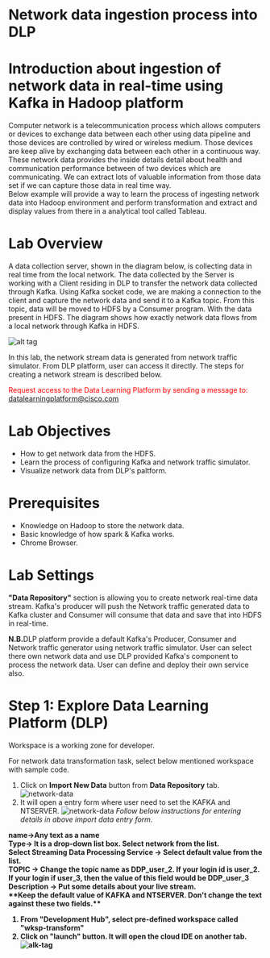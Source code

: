# Network data ingestion process into DLP


# **Introduction about ingestion of network data in real-time using Kafka in Hadoop platform**

Computer network is a telecommunication process which allows computers or devices to exchange data between each other using data pipeline and those devices are controlled by wired or wireless medium. Those devices are keep alive by exchanging data between each other in a continuous way. 
</br>
These network data provides the inside details detail about health and communication performance between of two devices which are communicating. We can extract lots of valuable information from those data set if we can capture those data in real time way. 
</br>
Below example will provide a way to learn the process of ingesting network data into Hadoop environment and perform transformation and extract and display values from there in a analytical tool called Tableau.
# **Lab Overview**

A data collection server, shown in the diagram below, is collecting data in real time from the local network. The data collected by the Server is working with a Client residing in DLP to transfer the network data collected through Kafka. Using Kafka socket code, we are making a connection to the client and capture the network data and send it to a Kafka topic. From this topic, data will be moved to HDFS by a Consumer program. With the data present in HDFS. The diagram shows how exactly network data flows from a local network through Kafka in HDFS. 

![alt tag](https://github.com/CiscoDevNet/data-dev-learning-labs/blob/master/labs/net-data-ingest-trans/assets/images/flow1.png?raw=true)

In this lab, the network stream data is generated from network traffic simulator. From DLP platform, user can access it directly. The steps for creating a network stream is described below. 

<font color='red'>Request access to the Data Learning Platform by sending a message to:</font> [datalearningplatform@cisco.com](mailto:datalearningplatform@cisco.com)

# Lab Objectives

*	How to get network data from the HDFS. 
*	Learn the process of configuring Kafka and network traffic simulator.
* Visualize network data from DLP's paltform.

# Prerequisites

*	Knowledge on Hadoop to store the network data.
*	Basic knowledge of how spark & Kafka works.
*	Chrome Browser.

# Lab Settings

<b>"Data Repository"</b> section is allowing you to create network real-time data stream. Kafka's producer will push the Network traffic generated data to Kafka cluster and Consumer will consume that data and save that into HDFS in real-time.

<b>N.B.</b>DLP platform provide a default Kafka's Producer, Consumer and Network traffic generator using network traffic simulator. User can select there own network data and use DLP provided Kafka's component to process the network data. User can define and deploy their own service also. 

# Step 1: Explore Data Learning Platform (DLP)

Workspace is a working zone for developer. 

For network data transformation task, select below mentioned workspace with sample code.

1. Click on <b>Import New Data</b> button from <b>Data Repository</b> tab.
![network-data](https://github.com/CiscoDevNet/data-dev-learning-labs/blob/master/labs/net-data-ingest-trans/assets/images/importNetworkData.PNG?raw=true)
2. It will open a entry form where user need to set the KAFKA and NTSERVER. 
![network-data](https://github.com/CiscoDevNet/data-dev-learning-labs/blob/master/labs/net-data-ingest-trans/assets/images/importNetworkData2.PNG?raw=true)
*Follow below instructions for entering details in above import data entry form.*
<b> 
name->Any text as a name </br>
Type-> It is a drop-down list box. Select <b>network</b> from the list. </br>
Select Streaming Data Processing Service -> Select default value from the list. </br>
TOPIC -> Change the topic name as <b>DDP_user_2</b>. If your login id is <b>user_2</b>. If your login if <b>user_3</b>, then the value of this field would be <b>DDP_user_3</b> </br>
Description -> Put some details about your live stream. </br>
**Keep the default value of KAFKA and NTSERVER. Don't change the text against these two fields.**


1. From "Development Hub", select pre-defined workspace called <b>"wksp-transform"</b>
2. Click on  <b>"launch"</b> button. It will open the cloud IDE on another tab.
![alk-tag](https://github.com/CiscoDevNet/data-dev-learning-labs/blob/master/labs/net-data-ingest-trans/assets/images/WorkSpaceSelection.PNG?raw=true)
